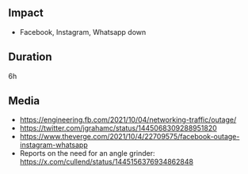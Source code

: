 ## Impact

- Facebook, Instagram, Whatsapp down

## Duration

6h

## Media

- https://engineering.fb.com/2021/10/04/networking-traffic/outage/
- https://twitter.com/jgrahamc/status/1445068309288951820
- https://www.theverge.com/2021/10/4/22709575/facebook-outage-instagram-whatsapp
- Reports on the need for an angle grinder: https://x.com/cullend/status/1445156376934862848
